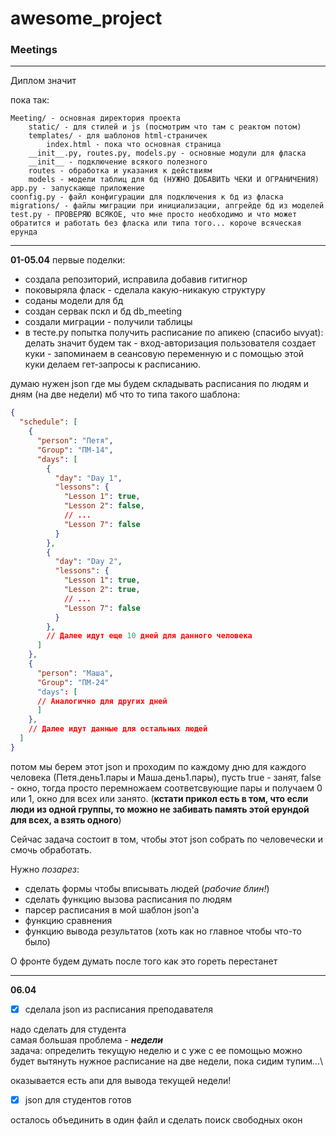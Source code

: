 # awesome_project
### Meetings
---

Диплом значит

пока так:
```
Meeting/ - основная директория проекта
    static/ - для стилей и js (посмотрим что там с реактом потом)
    templates/ - для шаблонов html-страничек
        index.html - пока что основная страница
    __init__.py, routes.py, models.py - основные модули для фласка
    __init__ - подключение всякого полезного
    routes - обработка и указания к действиям
    models - модели таблиц для бд (НУЖНО ДОБАВИТЬ ЧЕКИ И ОГРАНИЧЕНИЯ)
app.py - запускающе приложение
coonfig.py - файл конфигурации для подключения к бд из фласка
migrations/ - файлы миграции при инициализации, апгрейде бд из моделей
test.py - ПРОВЕРЯЮ ВСЯКОЕ, что мне просто необходимо и что может обратится и работать без фласка или типа того... короче всяческая ерунда
```
---
**01-05.04** первые поделки:
* создала репозиторий, исправила добавив гитигнор
* поковыряла фласк - сделала какую-никакую структуру
* соданы модели для бд
* создан сервак пскл и бд db_meeting
* создали миграции - получили таблицы
* в тесте.ру попытка получить расписание по апикею (спасибо ыvyat): делать значит будем так - вход-авторизация пользователя создает куки - запоминаем в сеансовую переменную и с помощью этой куки делаем гет-запросы к расписанию.

думаю нужен json где мы будем складывать расписания по людям и дням (на две недели)
мб что то типа такого шаблона:
```json
{
  "schedule": [
    {
      "person": "Петя",
      "Group": "ПМ-14",
      "days": [
        {
          "day": "Day 1",
          "lessons": {
            "Lesson 1": true,
            "Lesson 2": false,
            // ...
            "Lesson 7": false
          }
        },
        {
          "day": "Day 2",
          "lessons": {
            "Lesson 1": true,
            "Lesson 2": true,
            // ...
            "Lesson 7": false
          }
        },
        // Далее идут еще 10 дней для данного человека
      ]
    },
    {
      "person": "Маша",
      "Group": "ПМ-24"
      "days": [
      // Аналогично для других дней
      ]
    },
    // Далее идут данные для остальных людей
  ]
}
```
потом мы берем этот json и проходим по каждому дню для каждого человека (Петя.день1.пары и Маша.день1.пары), пусть true - занят, false - окно, тогда просто перемножаем соответсвующие пары и получаем 0 или 1, окно для всех или занято. (**кстати прикол есть в том, что если люди из одной группы, то можно не забивать память этой ерундой для всех, а взять одного**)

Сейчас задача состоит в том, чтобы этот json собрать по человечески и смочь обработать.

Нужно *позарез*:
* сделать формы чтобы вписывать людей (*рабочие блин!*)
* сделать функцию вызова расписания по людям
* парсер расписания в мой шаблон json'а
* функцию сравнения
* функцию вывода результатов (хоть как но главное чтобы что-то было)

О фронте будем думать после того как это гореть перестанет 

---
**06.04**

- [x] сделала json из расписания преподавателя

надо сделать для студента\
самая большая проблема - ***недели***\
задача: определить текущую неделю и с уже с ее помощью можно будет вытянуть нужное расписание на две недели, пока сидим тупим...\

оказывается есть апи для вывода текущей недели! 

- [x] json для студентов готов

осталось объединить в один файл и сделать поиск свободных окон


